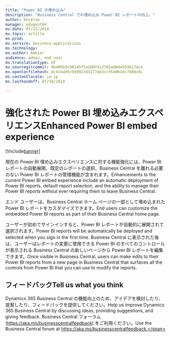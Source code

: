 ```yaml
---
title: "Power BI の埋め込み"
description: "Business Central での埋め込み Power BI レポートの向上。"
author: bnielse
manager: edupont04
ms.date: 07/22/2018
ms.topic: article
ms.prod: 
ms.service: business-applications
ms.technology: 
ms.author: bmeier
audience: admin, end user
ms.translationtype: HT
ms.sourcegitcommit: 0b40bb3c98145f5a260f412701a884a5936174ce
ms.openlocfilehash: dc4cba05c950923d3277ab3cc9540b1dc7d89c6c
ms.contentlocale: ja-jp
ms.lasthandoff: 07/18/2018

---
```


# <a name="enhanced-power-bi-embed-experience"></a><span data-ttu-id="0b742-103">強化された Power BI 埋め込みエクスペリエンス</span><span class="sxs-lookup"><span data-stu-id="0b742-103">Enhanced Power BI embed experience</span></span>

[!include[banner](../../includes/banner.md)]

<span data-ttu-id="0b742-104">現在の Power BI 埋め込みエクスペリエンスに対する機能強化には、Power BI レポートの自動展開、既定のレポートの選択、Business Central を離れる必要のない Power BI レポートの管理機能が含まれます。</span><span class="sxs-lookup"><span data-stu-id="0b742-104">Enhancements to the current Power BI embed experience include an automatic deployment of Power BI reports, default report selection, and the ability to manage their Power BI reports without ever requiring them to leave Business Central.</span></span>

<span data-ttu-id="0b742-105">エンド ユーザーは、Business Central ホーム ページの一部として埋め込まれた Power BI レポートをカスタマイズできます。</span><span class="sxs-lookup"><span data-stu-id="0b742-105">End users can customize the embedded Power BI reports as part of their Business Central home page.</span></span>  

<span data-ttu-id="0b742-106">ユーザーが初めてサインインすると、Power BI レポートが自動的に展開されて選択されます。</span><span class="sxs-lookup"><span data-stu-id="0b742-106">Power BI reports will be automatically be deployed and selected when you sign in the first time.</span></span> <span data-ttu-id="0b742-107">Business Central に表示された後は、ユーザーはレポートの変更に使用できる Power BI のすべてのコントロールが表示される Business Central の新しいページから Power BI レポートを編集できます。</span><span class="sxs-lookup"><span data-stu-id="0b742-107">Once visible in Business Central, users can make edits to their Power BI reports from a new page in Business Central that surfaces all the controls from Power BI that you can use to modify the reports.</span></span>

<!--
### Who uses this feature
End users, admins
## Status
### Availability
Cloud, On-premises, Hybrid
### Regional availability
No regional restrictions. All Dynamics 365 Business Central supported markets.
-->

## <a name="tell-us-what-you-think"></a><span data-ttu-id="0b742-108">フィードバック</span><span class="sxs-lookup"><span data-stu-id="0b742-108">Tell us what you think</span></span>
<span data-ttu-id="0b742-109">Dynamics 365 Business Central の機能向上のため、アイデアを検討したり、提案したり、フィードバックを提供してください。</span><span class="sxs-lookup"><span data-stu-id="0b742-109">Help us improve Dynamics 365 Business Central by discussing ideas, providing suggestions, and giving feedback.</span></span> <span data-ttu-id="0b742-110">Business Central フォーラム (https://aka.ms/businesscentralfeedback) をご利用ください。</span><span class="sxs-lookup"><span data-stu-id="0b742-110">Use the Business Central forum at https://aka.ms/businesscentralfeedback.</span></span>

